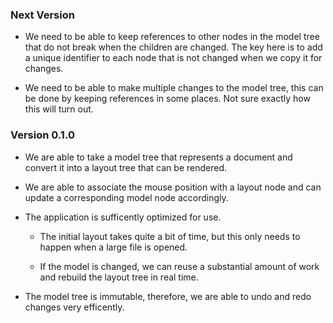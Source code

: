 ### Next Version

-   We need to be able to keep references to other nodes in the model tree that do not break when the children are changed.
    The key here is to add a unique identifier to each node that is not changed when we copy it for changes.

-   We need to be able to make multiple changes to the model tree, this can be done by keeping references in some places.
    Not sure exactly how this will turn out.

### Version 0.1.0

-   We are able to take a model tree that represents a document and convert it
    into a layout tree that can be rendered.

-   We are able to associate the mouse position with a layout node and can
    update a corresponding model node accordingly.

-   The application is sufficently optimized for use.

    -   The initial layout takes quite a bit of time, but this only needs to
        happen when a large file is opened.

    -   If the model is changed, we can reuse a substantial amount of work and
        rebuild the layout tree in real time.

-   The model tree is immutable, therefore, we are able to undo and redo
    changes very efficently.
